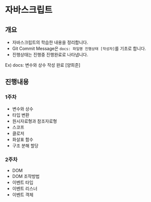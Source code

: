 # 자바스크립트

## 개요

- 자바스크립트의 학습한 내용을 정리합니다.
- Git Commit Message은 `docs: 파일명 진행상태 [작성자]`를 기초로 합니다.
- 진행상태는 진행중 진행완료로 나타냅니다.

Ex) docs: 변수와 상수 작성 완료 [양희준]

## 진행내용

### 1주차

- 변수와 상수
- 타입 변환
- 원시자료형과 참조자료형
- 스코프
- 클로저
- 화살표 함수
- 구조 분해 할당

### 2주차

- DOM
- DOM 조작방법
- 이벤트 타입
- 이벤트 리스너
- 이벤트 객체